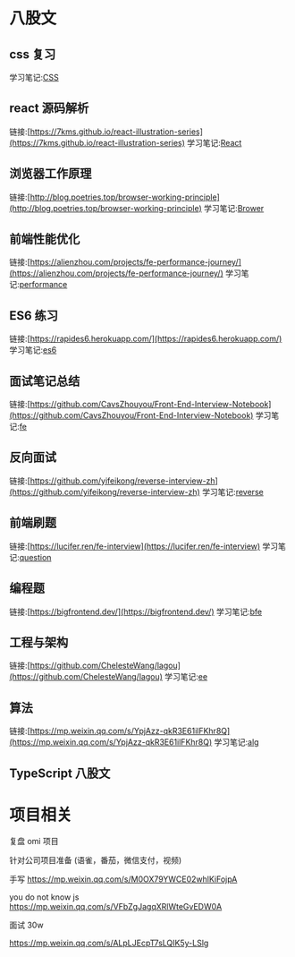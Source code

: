 # 八股文

## css 复习

学习笔记:[CSS](./css.md)

## react 源码解析
链接:[https://7kms.github.io/react-illustration-series](https://7kms.github.io/react-illustration-series)
学习笔记:[React](./react.md)

## 浏览器工作原理
链接:[http://blog.poetries.top/browser-working-principle](http://blog.poetries.top/browser-working-principle)
学习笔记:[Brower](./brower.md)

## 前端性能优化
链接:[https://alienzhou.com/projects/fe-performance-journey/](https://alienzhou.com/projects/fe-performance-journey/)
学习笔记:[performance](./performance.md)

## ES6 练习
链接:[https://rapides6.herokuapp.com/](https://rapides6.herokuapp.com/)
学习笔记:[es6](./es6.md)

## 面试笔记总结
链接:[https://github.com/CavsZhouyou/Front-End-Interview-Notebook](https://github.com/CavsZhouyou/Front-End-Interview-Notebook)
学习笔记:[fe](./fe.md)

## 反向面试
链接:[https://github.com/yifeikong/reverse-interview-zh](https://github.com/yifeikong/reverse-interview-zh)
学习笔记:[reverse](./reverse.md)

## 前端刷题
链接:[https://lucifer.ren/fe-interview](https://lucifer.ren/fe-interview)
学习笔记:[question](./question.md)

## 编程题
链接:[https://bigfrontend.dev/](https://bigfrontend.dev/)
学习笔记:[bfe](./bfe.md)

## 工程与架构
链接:[https://github.com/ChelesteWang/lagou](https://github.com/ChelesteWang/lagou)
学习笔记:[ee](./ee.md)

## 算法
链接:[https://mp.weixin.qq.com/s/YpjAzz-qkR3E61ilFKhr8Q](https://mp.weixin.qq.com/s/YpjAzz-qkR3E61ilFKhr8Q)
学习笔记:[alg](./alg.md)

## TypeScript 八股文

# 项目相关

复盘 omi 项目

针对公司项目准备
(语雀，番茄，微信支付，视频)

手写
https://mp.weixin.qq.com/s/M0OX79YWCE02whlKiFojpA

you do not know js
https://mp.weixin.qq.com/s/VFbZgJagqXRlWteGvEDW0A

面试 30w

https://mp.weixin.qq.com/s/ALpLJEcpT7sLQIK5y-LSlg
